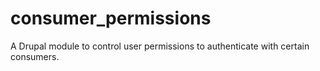 # consumer_permissions
A Drupal module to control user permissions to authenticate with certain consumers.
